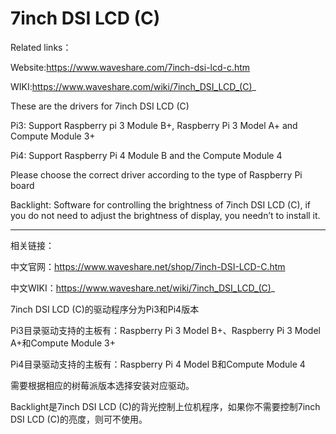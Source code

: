 # 7inch DSI LCD (C)

Related links：

Website:https://www.waveshare.com/7inch-dsi-lcd-c.htm

WIKI:https://www.waveshare.com/wiki/7inch_DSI_LCD_(C)_

These are the drivers for 7inch DSI LCD (C)

Pi3: Support Raspberry pi 3 Module B+, Raspberry Pi 3 Model A+ and Compute Module 3+

Pi4: Support Raspberry Pi 4 Module B and the Compute Module 4

Please choose the correct driver according to the type of Raspberry Pi board

Backlight: Software for controlling the brightness of 7inch DSI LCD (C), if you do not need to adjust the brightness of display, you needn’t to install it.

--------------------------------------------------------------------------------

相关链接：

中文官网：https://www.waveshare.net/shop/7inch-DSI-LCD-C.htm

中文WIKI：https://www.waveshare.net/wiki/7inch_DSI_LCD_(C)_

7inch DSI LCD (C)的驱动程序分为Pi3和Pi4版本

Pi3目录驱动支持的主板有：Raspberry Pi 3 Model B+、Raspberry Pi 3 Model A+和Compute Module 3+

Pi4目录驱动支持的主板有：Raspberry Pi 4 Model B和Compute Module 4

需要根据相应的树莓派版本选择安装对应驱动。

Backlight是7inch DSI LCD (C)的背光控制上位机程序，如果你不需要控制7inch DSI LCD (C)的亮度，则可不使用。
